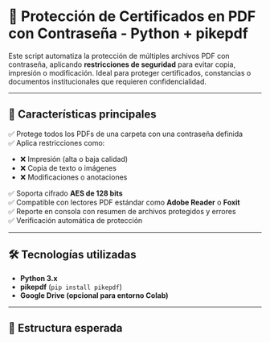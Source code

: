 # 🔐 Protección de Certificados en PDF con Contraseña - Python + pikepdf

Este script automatiza la protección de múltiples archivos PDF con contraseña, aplicando **restricciones de seguridad** para evitar copia, impresión o modificación. Ideal para proteger certificados, constancias o documentos institucionales que requieren confidencialidad.

---

## 🚀 Características principales

✅ Protege todos los PDFs de una carpeta con una contraseña definida  
✅ Aplica restricciones como:

- ❌ Impresión (alta o baja calidad)
- ❌ Copia de texto o imágenes
- ❌ Modificaciones o anotaciones

✅ Soporta cifrado **AES de 128 bits**  
✅ Compatible con lectores PDF estándar como **Adobe Reader** o **Foxit**  
✅ Reporte en consola con resumen de archivos protegidos y errores  
✅ Verificación automática de protección

---

## 🛠️ Tecnologías utilizadas

- **Python 3.x**
- **pikepdf** (`pip install pikepdf`)
- **Google Drive (opcional para entorno Colab)**

---

## 📁 Estructura esperada



